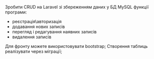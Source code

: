 Зробити CRUD на Laravel зі збереженням даних у БД MySQL
функції програми:
- реєстрація\авторизація
- додавання нових записів
- перегляд і редагування наявних записів
- видалення записів

Для фронту можете використовувати bootstrap;
Створення таблиць реалізувати через міграції;